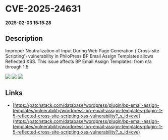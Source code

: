 # CVE-2025-24631

**2025-02-03 15:15:28**

## Description
Improper Neutralization of Input During Web Page Generation ('Cross-site Scripting') vulnerability in PhiloPress BP Email Assign Templates allows Reflected XSS. This issue affects BP Email Assign Templates: from n/a through 1.5.

![](https://img.shields.io/static/v1?label=Score&message=7.1&color=red)
![](https://img.shields.io/static/v1?label=Severity&message=HIGH&color=red)
![](https://img.shields.io/static/v1?label=CWE&message=XSS&color=green)

## Links
- [https://patchstack.com/database/wordpress/plugin/bp-email-assign-templates/vulnerability/wordpress-bp-email-assign-templates-plugin-1-5-reflected-cross-site-scripting-xss-vulnerability?_s_id=cve](https://patchstack.com/database/wordpress/plugin/bp-email-assign-templates/vulnerability/wordpress-bp-email-assign-templates-plugin-1-5-reflected-cross-site-scripting-xss-vulnerability?_s_id=cve)
